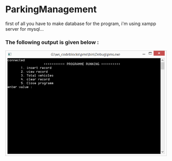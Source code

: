 # ParkingManagement
first of all you have to make database for the program,
i'm using xampp server for mysql...

### The following output is given below :

![img](img.png)


